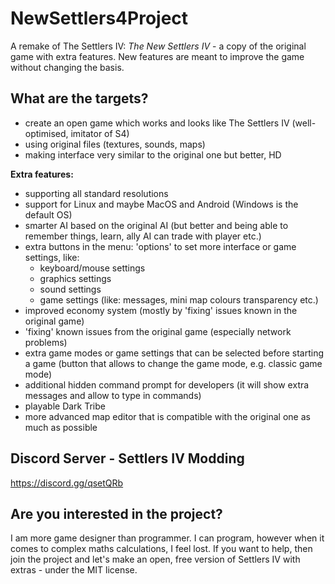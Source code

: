 # NewSettlers4Project
A remake of The Settlers IV: *The New Settlers IV* - a copy of the original game with extra features. New features are meant to improve the game without changing the basis.

## What are the targets?
- create an open game which works and looks like The Settlers IV (well-optimised, imitator of S4)
- using original files (textures, sounds, maps)
- making interface very similar to the original one but better, HD

**Extra features:**
- supporting all standard resolutions
- support for Linux and maybe MacOS and Android (Windows is the default OS)
- smarter AI based on the original AI (but better and being able to remember things, learn, ally AI can trade with player etc.)
- extra buttons in the menu: 'options' to set more interface or game settings, like:
  - keyboard/mouse settings
  - graphics settings
  - sound settings
  - game settings (like: messages, mini map colours transparency etc.)
- improved economy system (mostly by 'fixing' issues known in the original game)
- 'fixing' known issues from the original game (especially network problems)
- extra game modes or game settings that can be selected before starting a game (button that allows to change the game mode, e.g. classic game mode)
- additional hidden command prompt for developers (it will show extra messages and allow to type in commands)
- playable Dark Tribe
- more advanced map editor that is compatible with the original one as much as possible

## Discord Server - Settlers IV Modding
https://discord.gg/qsetQRb

## Are you interested in the project?

I am more game designer than programmer. I can program, however when it comes to complex maths calculations, I feel lost. If you want to help, then join the project and let's make an open, free version of Settlers IV with extras - under the MIT license.
